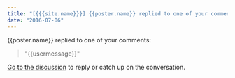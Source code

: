 ```yaml
---
title: "[{{{site.name}}}] {{poster.name}} replied to one of your comments"
date: "2016-07-06"
---
```


{{poster.name}} replied to one of your comments:

> "{{usermessage}}"

[Go to the discussion]({{{thread.url}}}) to reply or catch up on the conversation.
